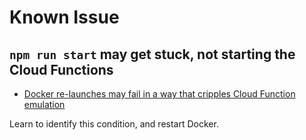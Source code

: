 # Known Issue

## `npm run start` may get stuck, not starting the Cloud Functions

- [Docker re-launches may fail in a way that cripples Cloud Function emulation](https://github.com/akauppi/GroundLevel-firebase-es/issues/67)

Learn to identify this condition, and restart Docker.
